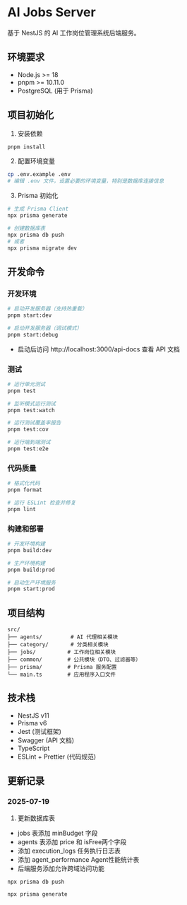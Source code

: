 # AI Jobs Server

基于 NestJS 的 AI 工作岗位管理系统后端服务。

## 环境要求

- Node.js >= 18
- pnpm >= 10.11.0
- PostgreSQL (用于 Prisma)

## 项目初始化

1. 安装依赖

```bash
pnpm install
```

2. 配置环境变量

```bash
cp .env.example .env
# 编辑 .env 文件，设置必要的环境变量，特别是数据库连接信息
```

3. Prisma 初始化

```bash
# 生成 Prisma Client
npx prisma generate

# 创建数据库表
npx prisma db push
# 或者
npx prisma migrate dev
```

## 开发命令

### 开发环境

```bash
# 启动开发服务器（支持热重载）
pnpm start:dev

# 启动开发服务器（调试模式）
pnpm start:debug
```

- 启动后访问 http://localhost:3000/api-docs 查看 API 文档

### 测试

```bash
# 运行单元测试
pnpm test

# 监听模式运行测试
pnpm test:watch

# 运行测试覆盖率报告
pnpm test:cov

# 运行端到端测试
pnpm test:e2e
```

### 代码质量

```bash
# 格式化代码
pnpm format

# 运行 ESLint 检查并修复
pnpm lint
```

### 构建和部署

```bash
# 开发环境构建
pnpm build:dev

# 生产环境构建
pnpm build:prod

# 启动生产环境服务
pnpm start:prod
```

## 项目结构

```
src/
├── agents/         # AI 代理相关模块
├── category/       # 分类相关模块
├── jobs/          # 工作岗位相关模块
├── common/        # 公共模块（DTO、过滤器等）
├── prisma/        # Prisma 服务配置
└── main.ts        # 应用程序入口文件
```

## 技术栈

- NestJS v11
- Prisma v6
- Jest (测试框架)
- Swagger (API 文档)
- TypeScript
- ESLint + Prettier (代码规范)

## 更新记录

### 2025-07-19

1. 更新数据库表

- jobs 表添加 minBudget 字段
- agents 表添加 price 和 isFree两个字段
- 添加 execution_logs 任务执行日志表
- 添加 agent_performance Agent性能统计表
- 后端服务添加允许跨域访问功能

```bash
npx prisma db push

npx prisma generate
```

